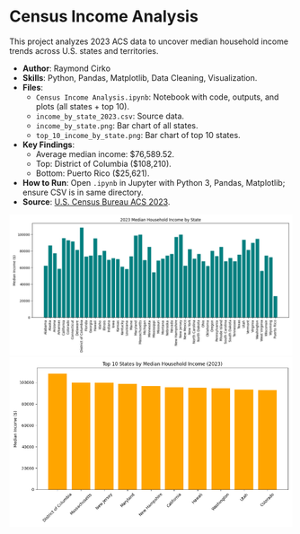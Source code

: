 # Census Income Analysis

This project analyzes 2023 ACS data to uncover median household income trends across U.S. states and territories.

- **Author**: Raymond Cirko
- **Skills**: Python, Pandas, Matplotlib, Data Cleaning, Visualization.
- **Files**:
  - `Census Income Analysis.ipynb`: Notebook with code, outputs, and plots (all states + top 10).
  - `income_by_state_2023.csv`: Source data.
  - `income_by_state.png`: Bar chart of all states.
  - `top_10_income_by_state.png`: Bar chart of top 10 states.
- **Key Findings**:
  - Average median income: $76,589.52.
  - Top: District of Columbia ($108,210).
  - Bottom: Puerto Rico ($25,621).
- **How to Run**: Open `.ipynb` in Jupyter with Python 3, Pandas, Matplotlib; ensure CSV is in same directory.
- **Source**: [U.S. Census Bureau ACS 2023](https://www.census.gov/programs-surveys/acs).

![Median Income by State (All)](income_by_state.png)
![Top 10 Median Income](top_10_income_by_state.png)
